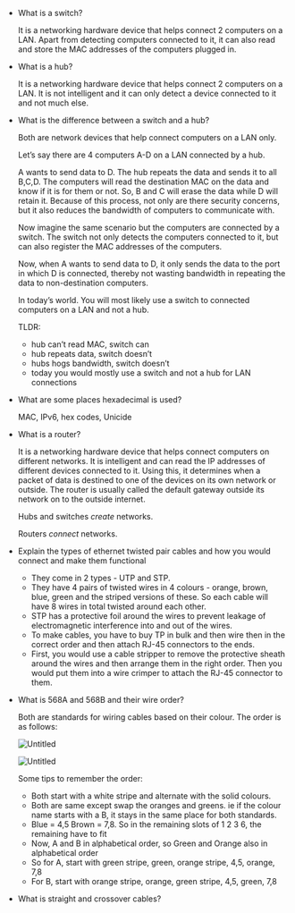 - What is a switch?
    
    It is a networking hardware device that helps connect 2 computers on a LAN. Apart from detecting computers connected to it, it can also read and store the MAC addresses of the computers plugged in.
    
- What is a hub?
    
    It is a networking hardware device that helps connect 2 computers on a LAN. It is not intelligent and it can only detect a device connected to it and not much else. 
    
- What is the difference between a switch and a hub?
    
    Both are network devices that help connect computers on a LAN only.
    
    Let’s say there are 4 computers A-D on a LAN connected by a hub. 
    
    A wants to send data to D. The hub repeats the data and sends it to all B,C,D. The computers will read the destination MAC on the data and know if it is for them or not. So, B and C will erase the data while D will retain it. 
    Because of this process, not only are there security concerns, but it also reduces the bandwidth of computers to communicate with.
    
    Now imagine the same scenario but the computers are connected by a switch.
    The switch not only detects the computers connected to it, but can also register the MAC addresses of the computers. 
    
    Now, when A wants to send data to D, it only sends the data to the port in which D is connected, thereby not wasting bandwidth in repeating the data to non-destination computers. 
    
    In today’s world. You will most likely use a switch to connected computers on a LAN and not a hub. 
    
    TLDR:
    
    - hub can’t read MAC, switch can
    - hub repeats data, switch doesn’t
    - hubs hogs bandwidth, switch doesn’t
    - today you would mostly use a switch and not a hub for LAN connections
- What are some places hexadecimal is used?
    
    MAC, IPv6, hex codes, Unicide
    
- What is a router?
    
    It is a networking hardware device that helps connect computers on different networks. It is intelligent and can read the IP addresses of different devices connected to it. Using this, it determines when a packet of data is destined to one of the devices on its own network or outside. The router is usually called the default gateway outside its network on to the outside internet. 
    
    Hubs and switches *create* networks.
    
    Routers *connect* networks.
    
- Explain the types of ethernet twisted pair cables and how you would connect and make them functional
    - They come in 2 types - UTP and STP.
    - They have 4 pairs of twisted wires in 4 colours - orange, brown, blue, green and the striped versions of these. So each cable will have 8 wires in total twisted around each other.
    - STP has a protective foil around the wires to prevent leakage of electromagnetic interference into and out of the wires.
    - To make cables, you have to buy TP in bulk and then wire then in the correct order and then attach RJ-45 connectors to the ends.
    - First, you would use a cable stripper to remove the protective sheath around the wires and then arrange them in the right order. Then you would put them into a wire crimper to attach the RJ-45 connector to them.
- What is 568A and 568B and their wire order?
    
    Both are standards for wiring cables based on their colour.  The order is as follows:
    
    ![Untitled](A+%20b6a00c24ad504ff9b63afc66a2c2b001/Untitled.png)
    
    ![Untitled](A+%20b6a00c24ad504ff9b63afc66a2c2b001/Untitled%201.png)
    
    Some tips to remember the order:
    
    - Both start with a white stripe and alternate with the solid colours.
    - Both are same except swap the oranges and greens. ie if the colour name starts with a B, it stays in the same place for both standards.
    - Blue = 4,5 Brown = 7,8. So in the remaining slots of 1 2 3 6, the remaining have to fit
    - Now, A and B in alphabetical order, so Green and Orange also in alphabetical order
    - So for A, start with green stripe, green, orange stripe, 4,5, orange, 7,8
    - For B, start with orange stripe, orange, green stripe, 4,5, green, 7,8
- What is straight and crossover cables?
